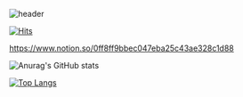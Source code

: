 ![header](https://capsule-render.vercel.app/api?type=waving&color=B897FF&height=400&section=header&text=jukangpark%20🌏&fontSize=90&fontColor=ffffff)

[![Hits](https://hits.seeyoufarm.com/api/count/incr/badge.svg?url=https%3A%2F%2Fgithub.com%2Fgjbae1212%2Fhit-counter&count_bg=%23B897FF&title_bg=%23BE3DD9&icon=github.svg&icon_color=%23E7E7E7&title=visit&edge_flat=false)](https://hits.seeyoufarm.com)

https://www.notion.so/0ff8ff9bbec047eba25c43ae328c1d88

![Anurag's GitHub stats](https://github-readme-stats.vercel.app/api?username=jukangpark&show_icons=true&theme=cobalt)

[![Top Langs](https://github-readme-stats.vercel.app/api/top-langs/?username=jukangpark&layout=compact&theme=cobalt)](https://github.com/anuraghazra/github-readme-stats)
